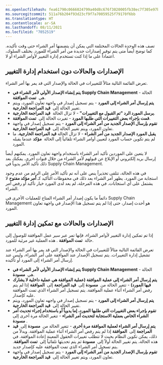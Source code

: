 ```yaml
---
ms.openlocfilehash: fea61790c0666024799a40d8c676f3020005fb38ec7f305e97bf426a13b90ebf
ms.sourcegitcommit: 511a76b204f93d23cf9f7a70059525f79170f6bb
ms.translationtype: HT
ms.contentlocale: ar-SA
ms.lasthandoff: 08/11/2021
ms.locfileid: "7052519"
---
```

تصف هذه الوحدة الحالات المختلفة التي يمكن أن يتضمنها أمر الشراء حتى وقت تأكيده. كما توضح أيضاً متى يتم توفير إصدارات جديدة من أمر الشراء للمورد. يختلف السلوك، اعتماداً على ما إذا كنت تستخدم إدارة التغيير لأوامر الشراء أو لا.

## <a name="versions-and-statuses-without-using-change-management"></a>الإصدارات والحالات دون استخدام إدارة التغيير

تعرض القائمة التالية مثالاً للتغييرات في الحالة والإصدار التي قد يمر بها أمر الشراء.

-   **يتم إنشاء الإصدار الأولي لأمر الشراء في Supply Chain Management** - الحالة هي  **تمت الموافقة**.
-   **يتم إرسال أمر الشراء إلى المورد** - يتم تسجيل إصدار في واجهة تعاون المورد، ويتم تغيير الحالة إلى  **قيد المراجعة الخارجية**.
-   **يرسل المورد الرد "تم القبول مع التغييرات"** - لا تزال الحالة  **قيد المراجعة الخارجية**.
-   **قمت بإجراء بعض التغييرات التي طلبها المورد** - تغيرت الحالة إلى  **تمت الموافقة**.
-   **تقوم بإرسال الإصدار الجديد من أمر الشراء إلى المورد** - يتم تسجيل إصدار في واجهة تعاون المورد، ويتم تغيير الحالة إلى  **قيد المراجعة الخارجية**.
-   **يقبل المورد الإصدار الجديد من أمر الشراء** - لا تزال الحالة **قيد المراجعة الخارجية**، ما لم يتم تكوين حساب المورد لتعيين أوامر الشراء تلقائياً إلى الحالة  **مؤكد** عندما يقبله المورد.

لا يتعين على الموردين تأكيد أمر الشراء باستخدام واجهة تعاون المورد. يمكنهم أيضاً إرسال بريد إلكتروني أو الإبلاغ عن قبولهم لأمر الشراء من خلال قنوات أخرى. يمكنك بعد ذلك تأكيد الأمر يدوياً في Supply Chain Management.

في هذه الحالة، تتلقى تحذيراً ينص على أنه تم تأكيد الأمر على الرغم من عدم وجود استجابة من المورد. يظهر أمر الشراء بعد ذلك في محفوظات التأكيد كـ **أمر مؤكد مفتوح** لا يشتمل على أي استجابات. في هذه المرحلة، لم يعد لدى المورد خيار تأكيد أو رفض أمر الشراء.

دائماً ما يكون إصدار أمر الشراء المتاح للعمليات الأخرى في Supply Chain Management هو أحدث إصدار، حتى إذا لم يتم تسجيل هذا الإصدار في واجهة تعاون المورد.

## <a name="versions-and-statuses-with-change-management-enabled"></a>الإصدارات والحالات مع تمكين إدارة التغيير

إذا تم تمكين إدارة التغيير لأوامر الشراء، فإنها تمر عبر سير عمل الموافقة للوصول إلى حالة  **تمت الموافقة** . هذه العملية غير مرئية للمورد.

تعرض القائمة التالية مثالاً للتغييرات في الحالة والإصدار التي قد يمر بها أمر الشراء عند تشغيل إدارة التغييرات. يتم تسجيل الإصدار عند الموافقة على أمر الشراء، وليس عند إرسال أمر الشراء إلى المورد أو تأكيده.

-   **يتم إنشاء الإصدار الأولي لأمر الشراء في Supply Chain Management** - الحالة هي  **مسودة**.
-   **يتم إرسال أمر الشراء إلى عملية الموافقة (عملية الموافقة هي عملية داخلية لا يشارك فيها المورد)** - تتغير الحالة من  **مسودة** إلى  **قيد المراجعة** إلى  **الموافقة** إذا لم يتم رفض أمر الشراء أثناء عملية الموافقة. يتم تسجيل أمر الشراء الذي تمت الموافقة عليه كإصدار.
-   **يتم إرسال أمر الشراء إلى المورد** - يتم تسجيل إصدار في واجهه تعاون المورد، ويتم تغيير الحالة إلى  **قيد المراجعة الخارجية**.
-   **تقوم بإجراء بعض التغييرات التي طلبها المورد، إما يدوياً أو باستخدام إجراء تحديث أمر الشراء الخاص بعملية الاستجابة لتحديث أمر الشراء** - تتغير الحالة مرة أخرى إلى  **مسودة**.
-   **يتم إرسال أمر الشراء لعملية الموافقة مرة أخرى** - تتغير الحالة من  **مسودة** إلى  **قيد المراجعة** إلى  **الموافقة** إذا لم يتم رفض أمر الشراء أثناء عملية الموافقة. وبدلاً من ذلك، يمكن تكوين النظام بحيث لا تتطلب تغييرات الحقول المعينة إعادة الموافقة. في هذه الحالة، يتم تغيير الحالة أولاً إلى  **مسودة** ثم يتم تحديثها تلقائياً إلى  **تمت الموافقة**. يتم تسجيل أمر الشراء الذي تمت الموافقة عليه كإصدار جديد.
-   **تقوم بإرسال الإصدار الجديد من أمر الشراء إلى المورد** - يتم تسجيل إصدار في واجهة تعاون المورد، ويتم تغيير الحالة إلى  **قيد المراجعة الخارجية**.

